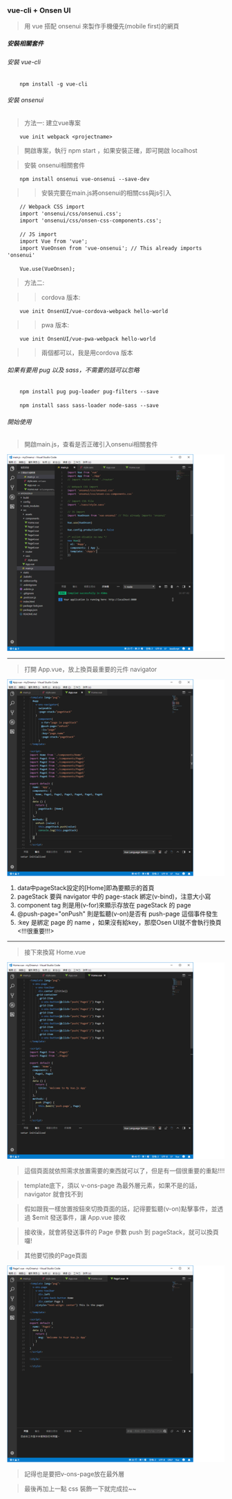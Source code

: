 ### vue-cli + Onsen UI

> 用 vue 搭配 onsenui 來製作手機優先(mobile first)的網頁

##### 安裝相關套件

###### 安裝 vue-cli
        npm install -g vue-cli
        
###### 安裝 onsenui
> 方法一: 建立vue專案

        vue init webpack <projectname>
> 開啟專案，執行 npm start ，如果安裝正確，即可開啟 localhost

> 安裝 onsenui相關套件

        npm install onsenui vue-onsenui --save-dev
        
>> 安裝完要在main.js將onsenui的相關css與js引入

        // Webpack CSS import
        import 'onsenui/css/onsenui.css';
        import 'onsenui/css/onsen-css-components.css';
        
        // JS import
        import Vue from 'vue';
        import VueOnsen from 'vue-onsenui'; // This already imports 'onsenui'
        
        Vue.use(VueOnsen);
        
> 方法二:

>> cordova 版本:

        vue init OnsenUI/vue-cordova-webpack hello-world
>> pwa 版本:

        vue init OnsenUI/vue-pwa-webpack hello-world
>> 兩個都可以，我是用cordova 版本

###### 如果有要用 pug 以及 sass，不需要的話可以忽略

        npm install pug pug-loader pug-filters --save
        
        npm install sass sass-loader node-sass --save

###### 開始使用
> 開啟main.js，查看是否正確引入onsenui相關套件

![main.js](https://github.com/piedasing/vue-cli/blob/master/imgs/main.png "main.js")

***

> 打開 App.vue，放上換頁最重要的元件 navigator

![App.vue](https://github.com/piedasing/vue-cli/blob/master/imgs/app.png "App.vue")

1. data中pageStack設定的[Home]即為要顯示的首頁
2. pageStack 要與 navigator 中的 page-stack 綁定(v-bind)，注意大小寫
3. component tag 則是用(v-for)來顯示存放在 pageStack 的 page
4. @push-page="onPush" 則是監聽(v-on)是否有 push-page 這個事件發生
5. :key 是綁定 page 的 name ，如果沒有給key，那麼Osen UI就不會執行換頁<!!!很重要!!!>

***

> 接下來換寫 Home.vue

![Home.vue](https://github.com/piedasing/vue-cli/blob/master/imgs/home.png "Home.vue")

> 這個頁面就依照需求放置需要的東西就可以了，但是有一個很重要的重點!!!!

> template底下，須以 v-ons-page 為最外層元素，如果不是的話， navigator 就會找不到

> 假如跟我一樣放置按鈕來切換頁面的話，記得要監聽(v-on)點擊事件，並透過 $emit 發送事件，讓 App.vue 接收

> 接收後，就會將發送事件的 Page 參數 push 到 pageStack，就可以換頁囉!

> 其他要切換的Page頁面

![Page1.vue](https://github.com/piedasing/vue-cli/blob/master/imgs/page.png "Page1.vue")

> 記得也是要把v-ons-page放在最外層

> 最後再加上一點 css 裝飾一下就完成拉~~
